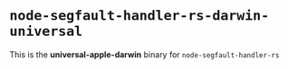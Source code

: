 # `node-segfault-handler-rs-darwin-universal`

This is the **universal-apple-darwin** binary for `node-segfault-handler-rs`
